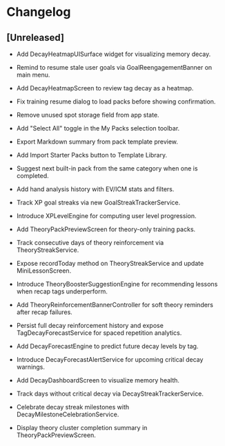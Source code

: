 # Changelog

## [Unreleased]
- Add DecayHeatmapUISurface widget for visualizing memory decay.
- Remind to resume stale user goals via GoalReengagementBanner on main menu.
- Add DecayHeatmapScreen to review tag decay as a heatmap.
- Fix training resume dialog to load packs before showing confirmation.
- Remove unused spot storage field from app state.
- Add "Select All" toggle in the My Packs selection toolbar.
- Export Markdown summary from pack template preview.
- Add Import Starter Packs button to Template Library.
- Suggest next built-in pack from the same category when one is completed.
- Add hand analysis history with EV/ICM stats and filters.
- Track XP goal streaks via new GoalStreakTrackerService.
- Introduce XPLevelEngine for computing user level progression.
- Add TheoryPackPreviewScreen for theory-only training packs.
- Track consecutive days of theory reinforcement via TheoryStreakService.
- Expose recordToday method on TheoryStreakService and update MiniLessonScreen.
- Introduce TheoryBoosterSuggestionEngine for recommending lessons when recap tags underperform.
- Add TheoryReinforcementBannerController for soft theory reminders after recap failures.
- Persist full decay reinforcement history and expose TagDecayForecastService for spaced repetition analytics.
- Add DecayForecastEngine to predict future decay levels by tag.
- Introduce DecayForecastAlertService for upcoming critical decay warnings.
- Add DecayDashboardScreen to visualize memory health.
- Track days without critical decay via DecayStreakTrackerService.

- Celebrate decay streak milestones with DecayMilestoneCelebrationService.
- Display theory cluster completion summary in TheoryPackPreviewScreen.
